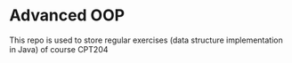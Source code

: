 # Advanced OOP
This repo is used to store regular exercises (data structure implementation in Java) of course CPT204  

